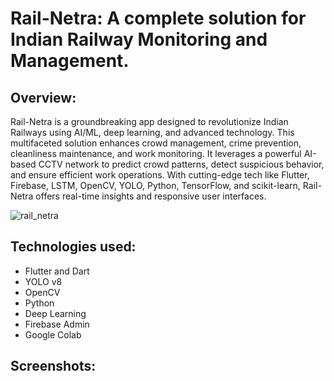 # Rail-Netra: A complete solution for Indian Railway Monitoring and Management.

## Overview: 
Rail-Netra is a groundbreaking app designed to revolutionize Indian Railways using AI/ML, deep learning, and advanced technology. This multifaceted solution enhances crowd management, crime prevention, cleanliness maintenance, and work monitoring. It leverages a powerful AI-based CCTV network to predict crowd patterns, detect suspicious behavior, and ensure efficient work operations. With cutting-edge tech like Flutter, Firebase, LSTM, OpenCV, YOLO, Python, TensorFlow, and scikit-learn, Rail-Netra offers real-time insights and responsive user interfaces.

![rail_netra](https://github.com/HARIOM317/Rail-Netra/assets/75768277/05188cdb-7155-4249-909a-9dafb30d84e1)

## Technologies used: 
* Flutter and Dart
* YOLO v8
* OpenCV
* Python
* Deep Learning
* Firebase Admin 
* Google Colab

## Screenshots: 

